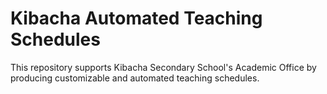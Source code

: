 # Kibacha Automated Teaching Schedules

This repository supports Kibacha Secondary School's Academic Office by producing customizable and automated teaching schedules.
